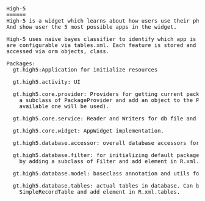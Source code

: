 <pre>High-5
======
High-5 is a widget which learns about how users use their phone, when/where/how they launch their apps. 
And show user the 5 most possible apps in the widget.

High-5 uses naive bayes classifier to identify which app is more likely to be used. All static features 
are configurable via tables.xml. Each feature is stored and represented by a table in sqlite. All data 
accessed via orm objects, class<? extends Table>.

Packages:
  gt.high5:Application for initialize resources
  
  gt.high5.activity: UI
  
  gt.high5.core.provider: Providers for getting current package information. Can be extended by adding 
    a subclass of PackageProvider and add an object to the PackageProvider.priority array(the first 
    available one will be used).
    
  gt.high5.core.service: Reader and Writers for db file and preference.
  
  gt.high5.core.widget: AppWidget implementation.
  
  gt.high5.database.accessor: overall database accessors for changing data in database.
  
  gt.high5.database.filter: for initializing default package filters to init ignore set. Can be extended
    by adding a subclass of Filter and add element in R.xml.filters
    
  gt.high5.database.model: baseclass annotation and utils for ORM tables.
  
  gt.high5.database.tables: actual tables in database. Can be extended by adding a subclass of Table/ RecordTable/ 
    SimpleRecordTable and add element in R.xml.tables.
    
</pre>

